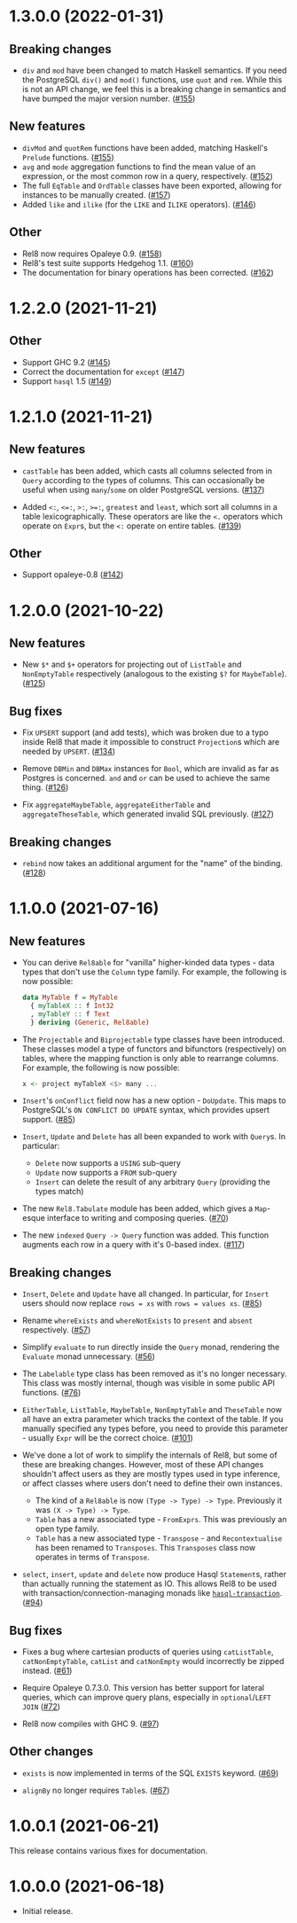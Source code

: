 # 1.3.0.0 (2022-01-31)

## Breaking changes

* `div` and `mod` have been changed to match Haskell semantics. If you need the PostgreSQL `div()` and `mod()` functions, use `quot` and `rem`. While this is not an API change, we feel this is a breaking change in semantics and have bumped the major version number. ([#155](https://github.com/circuithub/rel8/pull/155))

## New features

* `divMod` and `quotRem` functions have been added, matching Haskell's `Prelude` functions. ([#155](https://github.com/circuithub/rel8/pull/155))
* `avg` and `mode` aggregation functions to find the mean value of an expression, or the most common row in a query, respectively. ([#152](https://github.com/circuithub/rel8/pull/152))
* The full `EqTable` and `OrdTable` classes have been exported, allowing for instances to be manually created. ([#157](https://github.com/circuithub/rel8/pull/157))
* Added `like` and `ilike` (for the `LIKE` and `ILIKE` operators). ([#146](https://github.com/circuithub/rel8/pull/146))

## Other

* Rel8 now requires Opaleye 0.9. ([#158](https://github.com/circuithub/rel8/pull/158))
* Rel8's test suite supports Hedgehog 1.1. ([#160](https://github.com/circuithub/rel8/pull/160))
* The documentation for binary operations has been corrected. ([#162](https://github.com/circuithub/rel8/pull/162))

# 1.2.2.0 (2021-11-21)

## Other

* Support GHC 9.2 ([#145](https://github.com/circuithub/rel8/pull/145))
* Correct the documentation for `except` ([#147](https://github.com/circuithub/rel8/pull/147))
* Support `hasql` 1.5 ([#149](https://github.com/circuithub/rel8/pull/149))

# 1.2.1.0 (2021-11-21)

## New features

* `castTable` has been added, which casts all columns selected from in `Query` according to the types of columns. This can occasionally be useful when using `many`/`some` on older PostgreSQL versions. ([#137](https://github.com/circuithub/rel8/pull/137))

* Added `<:`, `<=:`, `>:`, `>=:`, `greatest` and `least`, which sort all columns in a table lexicographically. These operators are like the `<.` operators which operate on `Expr`s, but the `<:` operate on entire tables. ([#139](https://github.com/circuithub/rel8/pull/139))

## Other

* Support opaleye-0.8 ([#142](https://github.com/circuithub/rel8/pull/142))

# 1.2.0.0 (2021-10-22)

## New features

* New `$*` and `$+` operators for projecting out of `ListTable` and `NonEmptyTable` respectively (analogous to the existing `$?` for `MaybeTable`). ([#125](https://github.com/circuithub/rel8/pull/125))

## Bug fixes

* Fix `UPSERT` support (and add tests), which was broken due to a typo inside Rel8 that made it impossible to construct `Projection`s which are needed by `UPSERT`. ([#134](https://github.com/circuithub/rel8/pull/134))

* Remove `DBMin` and `DBMax` instances for `Bool`, which are invalid as far as Postgres is concerned. `and` and `or` can be used to achieve the same thing. ([#126](https://github.com/circuithub/rel8/pull/126))

* Fix `aggregateMaybeTable`, `aggregateEitherTable` and `aggregateTheseTable`, which generated invalid SQL previously. ([#127](https://github.com/circuithub/rel8/pull/127))

## Breaking changes

* `rebind` now takes an additional argument for the "name" of the binding. ([#128](https://github.com/circuithub/rel8/pull/128))

# 1.1.0.0 (2021-07-16)

## New features

* You can derive `Rel8able` for "vanilla" higher-kinded data types - data types that don't use the `Column` type family. For example, the following is now possible:

  ```haskell
  data MyTable f = MyTable
    { myTableX :: f Int32
    , myTableY :: f Text
    } deriving (Generic, Rel8able)
  ```

* The `Projectable` and `Biprojectable` type classes have been introduced. These classes model a type of functors and bifunctors (respectively) on tables, where the mapping function is only able to rearrange columns. For example, the following is now possible:

  ```haskell
  x <- project myTableX <$> many ...
  ```

* `Insert`'s `onConflict` field now has a new option - `DoUpdate`. This maps to PostgreSQL's `ON CONFLICT DO UPDATE` syntax, which provides upsert support. ([#85](https://github.com/circuithub/rel8/pull/85))

* `Insert`, `Update` and `Delete` has all been expanded to work with `Query`s. In particular:

  * `Delete` now supports a `USING` sub-query
  * `Update` now supports a `FROM` sub-query
  * `Insert` can delete the result of any arbitrary `Query` (providing the types match)

* The new `Rel8.Tabulate` module has been added, which gives a `Map`-esque interface to writing and composing queries. ([#70](https://github.com/circuithub/rel8/pull/70))

* The new `indexed` `Query -> Query` function was added. This function augments each row in a query with it's 0-based index. ([#117](https://github.com/circuithub/rel8/pull/117))

## Breaking changes

* `Insert`, `Delete` and `Update` have all changed. In particular, for `Insert` users should now replace `rows = xs` with `rows = values xs`. ([#85](https://github.com/circuithub/rel8/pull/85))

* Rename `whereExists` and `whereNotExists` to `present` and `absent` respectively. ([#57](https://github.com/circuithub/rel8/pull/57))

* Simplify `evaluate` to run directly inside the `Query` monad, rendering the `Evaluate` monad unnecessary. ([#56](https://github.com/circuithub/rel8/pull/56))

* The `Labelable` type class has been removed as it's no longer necessary. This class was mostly internal, though was visible in some public API functions. ([#76](https://github.com/circuithub/rel8/pull/76))

* `EitherTable`, `ListTable`, `MaybeTable`, `NonEmptyTable` and `TheseTable` now all have an extra parameter which tracks the context of the table. If you manually specified any types before, you need to provide this parameter - usually `Expr` will be the correct choice. ([#101](https://github.com/circuithub/rel8/pull/101))

* We've done a lot of work to simplify the internals of Rel8, but some of these are breaking changes. However, most of these API changes shouldn't affect users as they are mostly types used in type inference, or affect classes where users don't need to define their own instances.

  * The kind of a `Rel8able` is now `(Type -> Type) -> Type`. Previously it was `(X -> Type) -> Type`.
  * `Table` has a new associated type - `FromExprs`. This was previously an open type family.
  * `Table` has a new associated type - `Transpose` - and `Recontextualise` has been renamed to `Transposes`. This `Transposes` class now operates in terms of `Transpose`.

* `select`, `insert`, `update` and `delete` now produce Hasql `Statement`s, rather than actually running the statement as IO. This allows Rel8 to be used with transaction/connection-managing monads like [`hasql-transaction`](https://hackage.haskell.org/package/hasql-transaction). ([#94](https://github.com/circuithub/rel8/pull/94))

## Bug fixes

* Fixes a bug where cartesian products of queries using `catListTable`, `catNonEmptyTable`, `catList` and `catNonEmpty` would incorrectly be zipped instead. ([#61](https://github.com/circuithub/rel8/pull/61))

* Require Opaleye 0.7.3.0. This version has better support for lateral queries, which can improve query plans, especially in `optional`/`LEFT JOIN` ([#72](https://github.com/circuithub/rel8/pull/72))

* Rel8 now compiles with GHC 9. ([#97](https://github.com/circuithub/rel8/pull/97))

## Other changes

* `exists` is now implemented in terms of the SQL `EXISTS` keyword. ([#69](https://github.com/circuithub/rel8/pull/69))

* `alignBy` no longer requires `Table`s. ([#67](https://github.com/circuithub/rel8/pull/67))


# 1.0.0.1 (2021-06-21)

This release contains various fixes for documentation.

# 1.0.0.0 (2021-06-18)

* Initial release.
